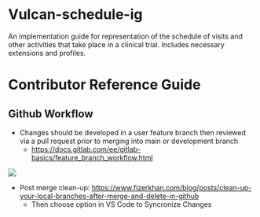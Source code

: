 # Vulcan-schedule-ig
An implementation guide for representation of the schedule of visits and other activities that take place in a clinical trial.  Includes necessary extensions and profiles.

# Contributor Reference Guide
## Github Workflow
- Changes should be developed in a user feature branch then reviewed via a pull request prior to merging into main or development branch
  - https://docs.gitlab.com/ee/gitlab-basics/feature_branch_workflow.html

[![](https://mermaid.ink/img/pako:eNqNkLFqw0AMhl9FaI79ALcFApkylWxe1JNsH_XdBVlXMMHv3rMdQocO1SR-vl_6pSf6zIIOh2BXpcfYJajlc4zBjv5TKfkReiErKk0F77NooihNXJqX_NsGgR10yNnPDu4PJhNQIY7S4R_cNsHBmRnO3sJ3sOUifdu2b3gU_5WLQaSQDimKDvKPRHjCilYf1wufm9KhjbIF2RNKT2WybdFaUSqWP5bk0ZkWOWHZo18CDUoRXU_TXFXhYFlvx9f2560_xUpuAA?type=png)](https://mermaid.live/edit#pako:eNqNkLFqw0AMhl9FaI79ALcFApkylWxe1JNsH_XdBVlXMMHv3rMdQocO1SR-vl_6pSf6zIIOh2BXpcfYJajlc4zBjv5TKfkReiErKk0F77NooihNXJqX_NsGgR10yNnPDu4PJhNQIY7S4R_cNsHBmRnO3sJ3sOUifdu2b3gU_5WLQaSQDimKDvKPRHjCilYf1wufm9KhjbIF2RNKT2WybdFaUSqWP5bk0ZkWOWHZo18CDUoRXU_TXFXhYFlvx9f2560_xUpuAA)

- Post merge clean-up: https://www.fizerkhan.com/blog/posts/clean-up-your-local-branches-after-merge-and-delete-in-github
  - Then choose option in VS Code to Syncronize Changes